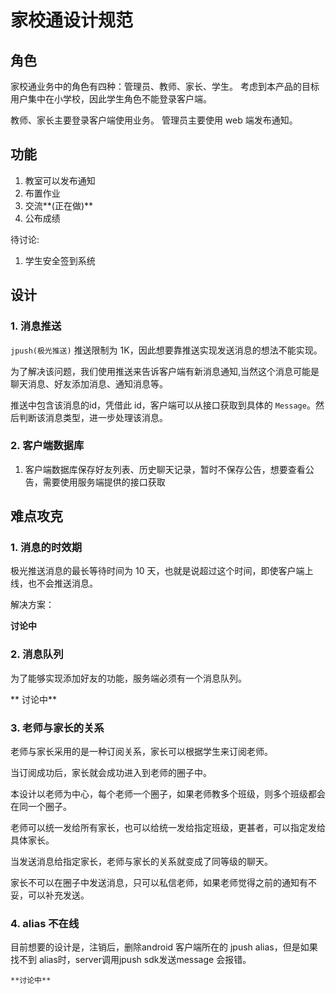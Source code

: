 # 家校通设计规范

## 角色

家校通业务中的角色有四种：管理员、教师、家长、学生。
考虑到本产品的目标用户集中在小学校，因此学生角色不能登录客户端。

教师、家长主要登录客户端使用业务。
管理员主要使用 web 端发布通知。

## 功能
1. 教室可以发布通知
2. 布置作业
3. 交流**(正在做)**
4. 公布成绩

待讨论:
1. 学生安全签到系统

## 设计

### 1. 消息推送

`jpush(极光推送)` 推送限制为 1K，因此想要靠推送实现发送消息的想法不能实现。

为了解决该问题，我们使用推送来告诉客户端有新消息通知,当然这个消息可能是聊天消息、好友添加消息、通知消息等。

推送中包含该消息的id，凭借此 id，客户端可以从接口获取到具体的 `Message`。然后判断该消息类型，进一步处理该消息。

### 2. 客户端数据库
1. 客户端数据库保存好友列表、历史聊天记录，暂时不保存公告，想要查看公告，需要使用服务端提供的接口获取

## 难点攻克
### 1. 消息的时效期

极光推送消息的最长等待时间为 10 天，也就是说超过这个时间，即使客户端上线，也不会推送消息。

解决方案： 

  **讨论中**

### 2. 消息队列

为了能够实现添加好友的功能，服务端必须有一个消息队列。

  ** 讨论中**

### 3. 老师与家长的关系

老师与家长采用的是一种订阅关系，家长可以根据学生来订阅老师。

当订阅成功后，家长就会成功进入到老师的圈子中。

本设计以老师为中心，每个老师一个圈子，如果老师教多个班级，则多个班级都会在同一个圈子。

老师可以统一发给所有家长，也可以给统一发给指定班级，更甚者，可以指定发给具体家长。

当发送消息给指定家长，老师与家长的关系就变成了同等级的聊天。

家长不可以在圈子中发送消息，只可以私信老师，如果老师觉得之前的通知有不妥，可以补充发送。


### 4. alias 不在线

目前想要的设计是，注销后，删除android 客户端所在的 jpush alias，但是如果找不到 alias时，server调用jpush sdk发送message 会报错。
    
    **讨论中**



